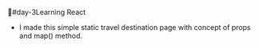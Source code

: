 🚀#day-3Learning React
- I made this simple static travel destination page with concept of props and map() method.
